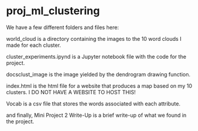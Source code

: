 # proj_ml_clustering

We have a few different folders and files here:

world_cloud is a directory containing the images to the 10 word clouds I made for each cluster.

cluster_experiments.ipynd is a Jupyter notebook file with the code for the project. 

docsclust_image is the image yielded by the dendrogram drawing function.

index.html is the html file for a website that produces a map based on my 10 clusters. I DO NOT HAVE A WEBSITE TO HOST THIS!

Vocab is a csv file that stores the words associated with each attribute. 

and finally, Mini Project 2 Write-Up is a brief write-up of what we found in the project. 